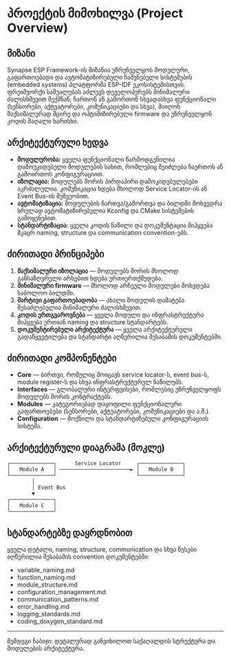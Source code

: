 # პროექტის მიმოხილვა (Project Overview)

## მიზანი

Synapse ESP Framework-ის მიზანია უზრუნველყოს მოდულური, გაფართოებადი და ავტომატიზირებული ჩაშენებული სისტემების (embedded systems) პლატფორმა ESP-IDF ეკოსისტემისთვის. ფრეიმვორქი საშუალებას აძლევს დეველოპერებს მინიმალური ძალისხმევით შექმნან, ჩართონ ან გამორთონ სხვადასხვა ფუნქციონალი (სენსორები, აქტუატორები, კომუნიკაციები და სხვა), მიიღონ მაქსიმალურად მცირე და ოპტიმიზირებული firmware და უზრუნველყონ კოდის მაღალი ხარისხი.

## არქიტექტურული ხედვა

- **მოდულურობა:** ყველა ფუნქციონალი წარმოდგენილია დამოუკიდებელი მოდულების სახით, რომლებიც შეიძლება ჩაერთოს ან გამოირთოს კონფიგურაციით.
- **იზოლაცია:** მოდულებს შორის პირდაპირი დამოკიდებულებები აკრძალულია. კომუნიკაცია ხდება მხოლოდ Service Locator-ის ან Event Bus-ის მეშვეობით.
- **ავტომატიზაცია:** მოდულების ჩართვა/გამორთვა და ბილდში მოხვედრა სრულად ავტომატიზირებულია Kconfig და CMake სისტემების გამოყენებით.
- **სტანდარტიზაცია:** ყველა კოდის ნაწილი და დოკუმენტაცია მიჰყვება მკაცრ naming, structure და communication convention-ებს.

## ძირითადი პრინციპები

1. **მაქსიმალური იზოლაცია** — მოდულებს შორის მხოლოდ განსაზღვრული არხებით ხდება ურთიერთქმედება.
2. **მინიმალური firmware** — მხოლოდ არჩეული მოდულები მოხვდება საბოლოო ბილდში.
3. **მარტივი გაფართოებადობა** — ახალი მოდულის დამატება შესაძლებელია მინიმალური ძალისხმევით.
4. **კოდის ერთგვაროვნება** — ყველა მოდული და ინფრასტრუქტურა მიჰყვება ერთიან naming და structure სტანდარტებს.
5. **დოკუმენტირებული არქიტექტურა** — ყველა არქიტექტურული გადაწყვეტილება და სტანდარტი აღწერილია შესაბამის დოკუმენტებში.

## ძირითადი კომპონენტები

- **Core** — ბირთვი, რომელიც მოიცავს service locator-ს, event bus-ს, module register-ს და სხვა ინფრასტრუქტურულ ნაწილებს.
- **Interfaces** — გლობალური ინტერფეისები, რომლებიც უზრუნველყოფს მოდულებს შორის კონტრაქტებს.
- **Modules** — კატეგორიებად დაყოფილი ფუნქციონალური გაფართოებები (სენსორები, აქტუატორები, კომუნიკაციები და ა.შ.).
- **Configuration** — მოქნილი და სტანდარტიზებული კონფიგურაციის სისტემა.

## არქიტექტურული დიაგრამა (მოკლე)

```
┌──────────────┐      Service Locator     ┌──────────────┐
│   Module A   │ ───────────────────────► │   Module B   │
└──────────────┘                          └──────────────┘
        │
        │ Event Bus
        ▼
┌──────────────┐
│   Module C   │
└──────────────┘
```

## სტანდარტებზე დაყრდნობით

ყველა დეტალი, naming, structure, communication და სხვა წესები აღწერილია შესაბამის convention დოკუმენტებში:
- variable_naming.md
- function_naming.md
- module_structure.md
- configuration_management.md
- communication_patterns.md
- error_handling.md
- logging_standards.md
- coding_doxygen_standard.md

---

შემდეგი ნაბიჯი: დეტალურად განვიხილოთ საქაღალდის სტრუქტურა და მოდულების არქიტექტურა.

